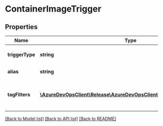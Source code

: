 # ContainerImageTrigger

## Properties
Name | Type | Description | Notes
------------ | ------------- | ------------- | -------------
**triggerType** | **string** | Type of release trigger. | [optional] 
**alias** | **string** | Alias of the trigger. | [optional] 
**tagFilters** | [**\AzureDevOpsClient\Release\AzureDevOpsClient\Release\Model\TagFilter[]**](TagFilter.md) | List tag filters applied while trigger. | [optional] 

[[Back to Model list]](../README.md#documentation-for-models) [[Back to API list]](../README.md#documentation-for-api-endpoints) [[Back to README]](../README.md)


